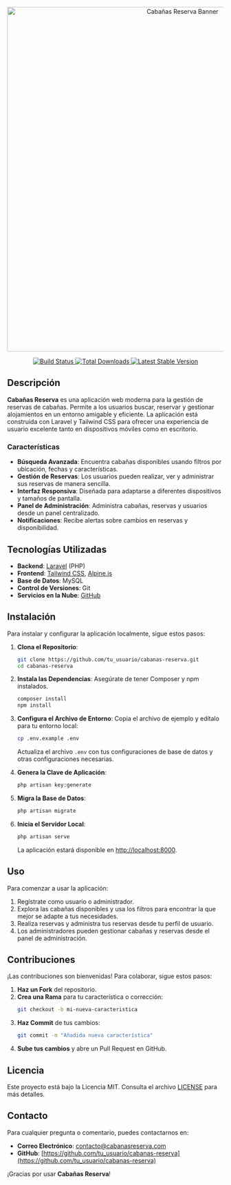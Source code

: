 <p align="center">
  <a href="https://example.com">
    <img src="https://via.placeholder.com/1200x400?text=Caba%C3%B1as+Reserva" width="800" alt="Cabañas Reserva Banner">
  </a>
</p>

<p align="center">
  <a href="https://github.com/tu_usuario/cabanas-reserva/actions">
    <img src="https://img.shields.io/github/workflow/status/tu_usuario/cabanas-reserva/CI" alt="Build Status">
  </a>
  <a href="https://packagist.org/packages/laravel/framework">
    <img src="https://img.shields.io/packagist/dt/laravel/framework" alt="Total Downloads">
  </a>
  <a href="https://packagist.org/packages/laravel/framework">
    <img src="https://img.shields.io/packagist/v/laravel/framework" alt="Latest Stable Version">
  </a>
</p>

## Descripción

**Cabañas Reserva** es una aplicación web moderna para la gestión de reservas de cabañas. Permite a los usuarios buscar, reservar y gestionar alojamientos en un entorno amigable y eficiente. La aplicación está construida con Laravel y Tailwind CSS para ofrecer una experiencia de usuario excelente tanto en dispositivos móviles como en escritorio.

### Características

- **Búsqueda Avanzada**: Encuentra cabañas disponibles usando filtros por ubicación, fechas y características.
- **Gestión de Reservas**: Los usuarios pueden realizar, ver y administrar sus reservas de manera sencilla.
- **Interfaz Responsiva**: Diseñada para adaptarse a diferentes dispositivos y tamaños de pantalla.
- **Panel de Administración**: Administra cabañas, reservas y usuarios desde un panel centralizado.
- **Notificaciones**: Recibe alertas sobre cambios en reservas y disponibilidad.

## Tecnologías Utilizadas

- **Backend**: [Laravel](https://laravel.com/) (PHP)
- **Frontend**: [Tailwind CSS](https://tailwindcss.com/), [Alpine.js](https://alpinejs.dev/)
- **Base de Datos**: MySQL
- **Control de Versiones**: Git
- **Servicios en la Nube**: [GitHub](https://github.com/)

## Instalación

Para instalar y configurar la aplicación localmente, sigue estos pasos:

1. **Clona el Repositorio**:
   ```bash
   git clone https://github.com/tu_usuario/cabanas-reserva.git
   cd cabanas-reserva
   ```

2. **Instala las Dependencias**:
   Asegúrate de tener Composer y npm instalados.
   ```bash
   composer install
   npm install
   ```

3. **Configura el Archivo de Entorno**:
   Copia el archivo de ejemplo y edítalo para tu entorno local:
   ```bash
   cp .env.example .env
   ```

   Actualiza el archivo `.env` con tus configuraciones de base de datos y otras configuraciones necesarias.

4. **Genera la Clave de Aplicación**:
   ```bash
   php artisan key:generate
   ```

5. **Migra la Base de Datos**:
   ```bash
   php artisan migrate
   ```

6. **Inicia el Servidor Local**:
   ```bash
   php artisan serve
   ```

   La aplicación estará disponible en [http://localhost:8000](http://localhost:8000).

## Uso

Para comenzar a usar la aplicación:

1. Regístrate como usuario o administrador.
2. Explora las cabañas disponibles y usa los filtros para encontrar la que mejor se adapte a tus necesidades.
3. Realiza reservas y administra tus reservas desde tu perfil de usuario.
4. Los administradores pueden gestionar cabañas y reservas desde el panel de administración.

## Contribuciones

¡Las contribuciones son bienvenidas! Para colaborar, sigue estos pasos:

1. **Haz un Fork** del repositorio.
2. **Crea una Rama** para tu característica o corrección:
   ```bash
   git checkout -b mi-nueva-caracteristica
   ```
3. **Haz Commit** de tus cambios:
   ```bash
   git commit -m "Añadida nueva característica"
   ```
4. **Sube tus cambios** y abre un Pull Request en GitHub.

## Licencia

Este proyecto está bajo la Licencia MIT. Consulta el archivo [LICENSE](LICENSE) para más detalles.

## Contacto

Para cualquier pregunta o comentario, puedes contactarnos en:

- **Correo Electrónico**: contacto@cabanasreserva.com
- **GitHub**: [https://github.com/tu_usuario/cabanas-reserva](https://github.com/tu_usuario/cabanas-reserva)

¡Gracias por usar **Cabañas Reserva**!
